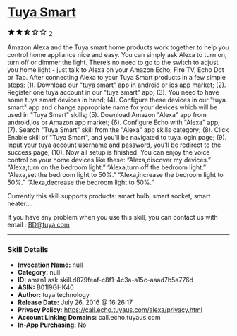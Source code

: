 # [Tuya Smart](http://alexa.amazon.com/#skills/amzn1.ask.skill.d879feaf-c8f1-4c3a-a15c-aaad7b5a776d)
![2.9 stars](../../images/ic_star_black_18dp_1x.png)![2.9 stars](../../images/ic_star_black_18dp_1x.png)![2.9 stars](../../images/ic_star_half_black_18dp_1x.png)![2.9 stars](../../images/ic_star_border_black_18dp_1x.png)![2.9 stars](../../images/ic_star_border_black_18dp_1x.png) 2

Amazon Alexa and the Tuya smart home products work together to help you control home appliance nice and easy.
You can simply ask Alexa to turn on, turn off or dimmer the light. 
There’s no need to go to the switch to adjust you home light - just talk to Alexa on your Amazon Echo, Fire TV, Echo Dot or Tap. 
After connecting Alexa to your Tuya Smart products in a few simple steps:
(1). Download our "tuya smart" app in android or ios app market;
(2). Register one tuya account in our "tuya smart" app;
(3). You need to have some tuya smart devices in hand;
(4). Configure these devices in our "tuya smart" app and change appropriate name for your devices which will be used in "Tuya Smart" skills;
(5). Download Amazon "Alexa" app from android,ios or Amazon app market;
(6). Configure Echo with "Alexa" app;
(7). Search "Tuya Smart" skill from the "Alexa" app skills category;
(8). Click Enable skill of "Tuya Smart", and you'll be navigated to tuya login page;
(9). Input your tuya account username and password, you'll be redirect to the success page;
(10). Now all setup is finished. 
You can enjoy the voice control on your home devices like these:
“Alexa,discover my devices.”
“Alexa,turn on the bedroom light.”
“Alexa,turn off the bedroom light.”
“Alexa,set the bedroom light to 50%.”
“Alexa,increase the bedroom light to 50%.”
“Alexa,decrease the bedroom light to 50%.”

Currently this skill supports products:
smart bulb,
smart socket, 
smart heater....

If you have any problem when you use this skill, you can contact us with email : BD@tuya.com

***

### Skill Details

* **Invocation Name:** null
* **Category:** null
* **ID:** amzn1.ask.skill.d879feaf-c8f1-4c3a-a15c-aaad7b5a776d
* **ASIN:** B01I9GHK40
* **Author:** tuya technology
* **Release Date:** July 26, 2016 @ 16:26:17
* **Privacy Policy:** https://call.echo.tuyaus.com/alexa/privacy.html
* **Account Linking Domains:** call.echo.tuyaus.com
* **In-App Purchasing:** No
